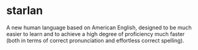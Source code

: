 # starlan
A new human language based on American English, designed to be much easier to learn and to achieve a high degree of proficiency much faster (both in terms of correct pronunciation and effortless correct spelling).
